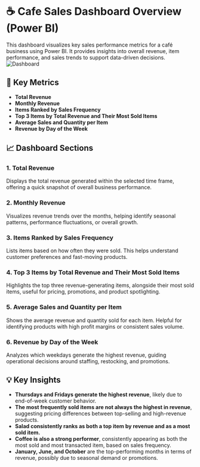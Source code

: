 # ☕ Cafe Sales Dashboard Overview (Power BI)

This dashboard visualizes key sales performance metrics for a café business using Power BI. It provides insights into overall revenue, item performance, and sales trends to support data-driven decisions.
![Dashboard](cafe_sales/cafe_sales_dashboard_overview.png)


## 📌 Key Metrics
- **Total Revenue**
- **Monthly Revenue**
- **Items Ranked by Sales Frequency**
- **Top 3 Items by Total Revenue and Their Most Sold Items**
- **Average Sales and Quantity per Item**
- **Revenue by Day of the Week**

## 📈 Dashboard Sections

### 1. Total Revenue  
Displays the total revenue generated within the selected time frame, offering a quick snapshot of overall business performance.

### 2. Monthly Revenue  
Visualizes revenue trends over the months, helping identify seasonal patterns, performance fluctuations, or overall growth.

### 3. Items Ranked by Sales Frequency  
Lists items based on how often they were sold. This helps understand customer preferences and fast-moving products.

### 4. Top 3 Items by Total Revenue and Their Most Sold Items
Highlights the top three revenue-generating items, alongside their most sold items, useful for pricing, promotions, and product spotlighting.

### 5. Average Sales and Quantity per Item  
Shows the average revenue and quantity sold for each item. Helpful for identifying products with high profit margins or consistent sales volume.

### 6. Revenue by Day of the Week  
Analyzes which weekdays generate the highest revenue, guiding operational decisions around staffing, restocking, and promotions.

## 💡 Key Insights

- **Thursdays and Fridays generate the highest revenue**, likely due to end-of-week customer behavior.
- **The most frequently sold items are not always the highest in revenue**, suggesting pricing differences between top-selling and high-revenue products.
- **Salad consistently ranks as both a top item by revenue and as a most sold item.**
- **Coffee is also a strong performer**, consistently appearing as both the most sold and most transacted item, based on sales frequency.
- **January, June, and October** are the top-performing months in terms of revenue, possibly due to seasonal demand or promotions.
